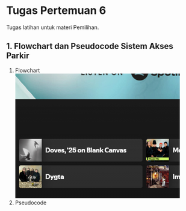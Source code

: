 # Tugas Pertemuan 6  
Tugas latihan untuk materi Pemilihan.   
## 1. Flowchart dan Pseudocode Sistem Akses Parkir
1. Flowchart
![Flowchart](https://github.com/dhafirtibast/TeoriDaspro/blob/main/Pertemuan_6/Screenshot%202025-10-06%20213003.png "Flowchart Sistem Akses Parkir")
2. Pseudocode 

